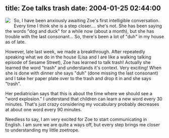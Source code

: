 title: Zoe talks trash
date: 2004-01-25 02:44:00
---

<p><a href="http://www.lethargy.org/cgi-bin/photo/index.cgi?album=/Family/Zoe+the+Toddler+Part+I&mode=viewpicture&picture=IMG_1166.JPG" onclick="window.open('http://www.lethargy.org/cgi-bin/photo/index.cgi?album=/Family/Zoe+the+Toddler+Part+I&mode=viewpicture&picture=IMG_1166.JPG','popup','width=1600,height=1200,scrollbars=yes,resizable=yes,toolbar=no,directories=no,location=no,menubar=no,status=yes,left=0,top=0');return false"><img src="/~jesus/uploads/IMG_1166.serendipityThumb.jpg " align="left" style="border: 0px; padding-right: 8px; padding-bottom: 8px; float: left;" longdesc="Zoe -- talking trash" /></a></p>  <p>So, I have been anxiously awaiting Zoe's first intelligible conversation.  Every time I think she is a step closer.... she's not.  She has been saying the words "dog and duck" for a while now (about a month), but she has trouble with the last consonant...  So, there's been a lot of "duh" in my house as of late.</p>  <p>However, late last week, we made a breakthrough.  After repeatedly speaking what we do in the house (Lisa and I are like a walking talking episode of Sesame Street), Zoe has learned to talk trash!  Actually she learned the word "trash" and understands it's context.  Very exciting!  When she is done with dinner she says "duh" (done missing the last consonant) and I take her paper plate over to the trash and drop it in and she says "trash".</p>  <p>Her pediatrician says that this is about the time where we should see a "word explosion."  I understand that children can learn a new word every 30 minutes.  That's just crazy considering my vocabulary probably decreases at about one word every 90 minutes.</p>  <p>Needless to say, I am very excited for Zoe to start communicating in English.  I am sure we are quite a ways off, but every step brings me closer to understanding my little zoetrope.</p>
